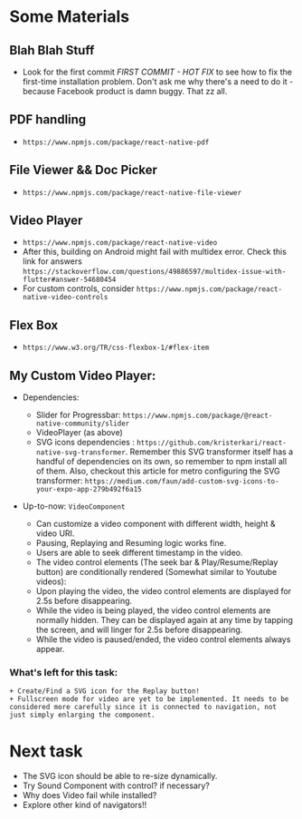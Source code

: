 # Some Materials
## Blah Blah Stuff
- Look for the first commit *FIRST COMMIT - HOT FIX* to see how to fix the first-time installation problem. Don't ask me why there's a need to do it - because Facebook product is damn buggy. That zz all.

## PDF handling
- `https://www.npmjs.com/package/react-native-pdf`

## File Viewer && Doc Picker
- `https://www.npmjs.com/package/react-native-file-viewer`

## Video Player
- `https://www.npmjs.com/package/react-native-video`
- After this, building on Android might fail with multidex error. Check this link for answers `https://stackoverflow.com/questions/49886597/multidex-issue-with-flutter#answer-54680454`
- For custom controls, consider `https://www.npmjs.com/package/react-native-video-controls`

## Flex Box
- `https://www.w3.org/TR/css-flexbox-1/#flex-item`

## My Custom Video Player:
- Dependencies: 
    + Slider for Progressbar: `https://www.npmjs.com/package/@react-native-community/slider`
    + VideoPlayer (as above)
    + SVG icons dependencies : `https://github.com/kristerkari/react-native-svg-transformer`. Remember this SVG transformer itself has a handful of dependencies on its own, so remember to npm install all of them. Also, checkout this article for metro configuring the SVG transformer: `https://medium.com/faun/add-custom-svg-icons-to-your-expo-app-279b492f6a15`

- Up-to-now: `VideoComponent`
    + Can customize a video component with different width, height & video URI.
    + Pausing, Replaying and Resuming logic works fine.
    + Users are able to seek different timestamp in the video.
    + The video control elements (The seek bar & Play/Resume/Replay button) are conditionally rendered (Somewhat similar to Youtube videos):
    + Upon playing the video, the video control elements are displayed for 2.5s before disappearing. 
    + While the video is being played, the video control elements are normally hidden. They can be displayed again at any time by tapping the screen, and will linger for 2.5s before disappearing.
    + While the video is paused/ended, the video control elements always appear.
### What's left for this task:
    + Create/Find a SVG icon for the Replay button!
    + Fullscreen mode for video are yet to be implemented. It needs to be considered more carefully since it is connected to navigation, not just simply enlarging the component.

# Next task
- The SVG icon should be able to re-size dynamically.
- Try Sound Component with control? if necessary?
- Why does Video fail while installed?
- Explore other kind of navigators!!